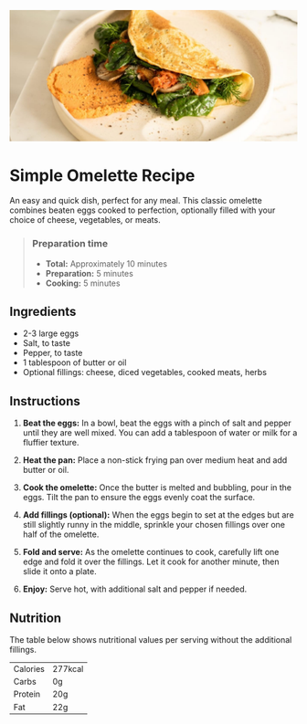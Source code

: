 ![Omplette Photo](../assets/images/image-omelette.jpeg)

# Simple Omelette Recipe

An easy and quick dish, perfect for any meal. This classic omelette combines beaten eggs cooked
to perfection, optionally filled with your choice of cheese, vegetables, or meats.

> ### Preparation time
>
> - **Total:** Approximately 10 minutes
> - **Preparation:** 5 minutes
> - **Cooking:** 5 minutes

## Ingredients

- 2-3 large eggs
- Salt, to taste
- Pepper, to taste
- 1 tablespoon of butter or oil
- Optional fillings: cheese, diced vegetables, cooked meats, herbs

## Instructions

1. **Beat the eggs:** In a bowl, beat the eggs with a pinch of salt and pepper until they are well mixed.
   You can add a tablespoon of water or milk for a fluffier texture.

2. **Heat the pan:** Place a non-stick frying pan over medium heat and add butter or oil.

3. **Cook the omelette:** Once the butter is melted and bubbling, pour in the eggs. Tilt the pan to ensure
   the eggs evenly coat the surface.

4. **Add fillings (optional):** When the eggs begin to set at the edges but are still slightly runny in the
   middle, sprinkle your chosen fillings over one half of the omelette.

5. **Fold and serve:** As the omelette continues to cook, carefully lift one edge and fold it over the
   fillings. Let it cook for another minute, then slide it onto a plate.

6. **Enjoy:** Serve hot, with additional salt and pepper if needed.

## Nutrition

The table below shows nutritional values per serving without the additional fillings.

|          |         |
| -------- | ------- |
| Calories | 277kcal |
| Carbs    | 0g      |
| Protein  | 20g     |
| Fat      | 22g     |
